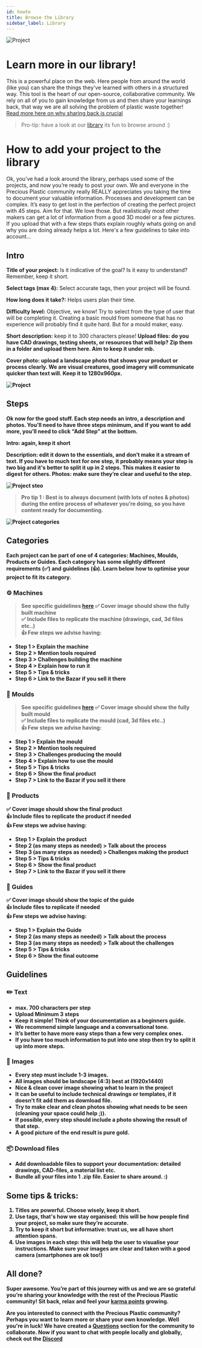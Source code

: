```yaml
---
id: howto
title: Browse the Library
sidebar_label: Library
---
```


<style>
:root {
  --highlight: #ffe084;
  --links: rgb(131, 206, 235);
  --hover: rgb(131, 206, 235);
}
</style>


![Project](assets/create/howto2.png)

# Learn more in our library!

This is a powerful place on the web. Here people from around the world (like you) can share the things they've learned with others in a structured way. This tool is the heart of our open-source, collaborative community. We rely on all of you to gain knowledge from us and then share your learnings back, that way we are all solving the problem of plastic waste together! [Read more here on why sharing back is crucial](https://community.preciousplastic.com/academy/universe/contribute)  

> Pro-tip: have a look at our [library](https://community.preciousplastic.com/library) its fun to browse around :)

# How to add your project to the library
Ok, you’ve had a look around the library, perhaps used some of the projects, and now you’re ready to post your own. We and everyone in the Precious Plastic community really REALLY appreciates you taking the time to document your valuable information. Processes and development can be complex. It’s easy to get lost in the perfection of creating the perfect project with 45 steps. Aim for that. We love those. But realistically most other makers can get a lot of information from a good 3D model or a few pictures. If you upload that with a few steps thats explain roughly whats going on and why you are doing already helps a lot. Here's a few guidelines to take into account...



## Intro
<b>Title of your project:</b> Is it indicative of the goal? Is it easy to understand? Remember, keep it short.

<b>Select tags (max 4):</b> Select accurate tags, then your project will be found.

<b>How long does it take?:</b> Helps users plan their time.

<b>Difficulty level:</b> Objective, we know! Try to select from the type of user that will be completing it. Creating a basic mould from someone that has no experience will probably find it quite hard. But for a mould maker, easy.

<b>Short description:</b> keep it to 300 characters please!
<b>Upload files: do you have CAD drawings, testing sheets, or resources that will help? Zip them in a folder and upload them here. Aim to keep it under mb.

<b>Cover photo:</b> upload a landscape photo that shows your product or process clearly. We are visual creatures, good imagery will communicate quicker than text will. Keep it to 1280x960px.

![Project](assets/create/how-to-title.jpg)

## Steps

Ok now for the good stuff. Each step needs an intro, a description and photos. You’ll need to have three steps minimum, and if you want to add more, you’ll need to click “Add Step” at the bottom.

<b>Intro:</b> again, keep it short

<b>Description:</b> edit it down to the essentials, and don’t make it a stream of text. If you have to much text for one step, it probably means your step is two big and it's better to split it up in 2 steps. This makes it easier to digest for others.
<b>Photos:</b> make sure they’re clear and useful to the step.

![Project steo](assets/create/how-to-step.jpg)


> __Pro tip 1 :__ Best is to always document (with lots of notes & photos) during the entire process of whatever you’re doing, so you have content ready for documenting.


![Project categories](assets/create/categories.jpg)

## Categories

Each project can be part of one of 4 categories: Machines, Moulds, Products or Guides. Each category has some slightly different requirements (✅) and guidelines (👍). Learn below how to optimise your project to fit its category.

### ⚙️ Machines
> See specific guidelines [here](https://community.preciousplastic.com/academy/guides/guidelines-machines)
✅ Cover image should show the fully built machine<br>
✅ Include files to replicate the machine (drawings, cad, 3d files etc..)<br>
👍 Few steps we advise having:
- Step 1 > Explain the machine<br>
- Step 2 > Mention tools required<br>
- Step 3 > Challenges building the machine <br>
- Step 4 > Explain how to run it<br>
- Step 5 > Tips & tricks<br>
- Step 6 > Link to the Bazar if you sell it there<br>

### 💅 Moulds
> See specific guidelines [here](https://community.preciousplastic.com/academy/guides/guidelines-moulds)
✅ Cover image should show the fully built mould<br>
✅ Include files to replicate the mould (cad, 3d files etc..)<br>
👍 Few steps we advise having:
- Step 1 > Explain the mould<br>
- Step 2 > Mention tools required<br>
- Step 3 > Challenges producing the mould <br>
- Step 4 > Explain how to use the mould<br>
- Step 5 > Tips & tricks<br>
- Step 6 > Show the final product<br>
- Step 7 > Link to the Bazar if you sell it there<br>

### 🔫 Products
✅ Cover image should show the final product<br>
👍 Include files to replicate the product if needed<br>
👍 Few steps we advise having:
- Step 1 > Explain the product<br>
- Step 2 (as many steps as needed) > Talk about the process<br>
- Step 3 (as many steps as needed) > Challenges making the product<br>
- Step 5 > Tips & tricks<br>
- Step 6 > Show the final product<br>
- Step 7 > Link to the Bazar if you sell it there<br>

### 📖 Guides
✅ Cover image should show the topic of the guide<br>
👍 Include files to replicate if needed<br>
👍 Few steps we advise having:
- Step 1 > Explain the Guide<br>
- Step 2 (as many steps as needed) > Talk about the process<br>
- Step 3 (as many steps as needed) > Talk about the challenges<br>
- Step 5 > Tips & tricks<br>
- Step 6 > Show the final outcome<br>


## Guidelines

### ✏️ Text
- max. 700 characters per step
- Upload Minimum 3 steps
- Keep it simple! Think of your documentation as a beginners guide.
- We recommend simple language and a conversational tone.
- It’s better to have more easy steps than a few very complex ones.
- If you have too much information to put into one step then try to split it up into more steps.

### 📸 Images
- Every step must include 1-3 images.
- All images should be landscape (4:3) best at (1920x1440)
- Nice & clean cover image showing what to learn in the project
- It can be useful to include technical drawings or templates, if it doesn't fit add them as download file.
- Try to make clear and clean photos showing what needs to be seen (cleaning your space could help ;)).
- If possible, every step should include a photo showing the result of that step.
- A good picture of the end result is pure gold.


### 📦 Download files

- Add downloadable files to support your documentation: detailed drawings, CAD-files, a material list etc.
- Bundle all your files into 1 .zip file. Easier to share around. :)


## Some tips & tricks:

1. <b>Titles are powerful.</b> Choose wisely, keep it short.
2. <b>Use tags,</b> that's how we stay organised: this will be how people find your project, so make sure they’re accurate.
3. <b>Try to keep it short</b> but informative: trust us, we all have short attention spans.
4. <b>Use images</b> in each step: this will help the user to visualise your instructions. Make sure your images are clear and taken with a good camera (smartphones are ok too!)


## All done?

Super awesome. You’re part of this journey with us and we are so grateful you’re sharing your knowledge with the rest of the Precious Plastic community! Sit back, relax and feel your [karma points](https://community.preciousplastic.com/academy/universe/contribute#5-reasons-why-you-should-share-back) growing.

<p class="note">Are you interested to connect with the Precious Plastic community? Perhaps you want to learn more or share your own knowledge. Well you're in luck! We have created a <a href="https://community.preciousplastic.com/questions">Questions</a> section for the community to collaborate. Now if you want to chat with people locally and globally, check out the <a href="https://discord.gg/gwkbpsWbAB">Discord</a></p>

